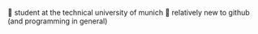 📍 student at the technical university of munich
🌟 relatively new to github (and programming in general)
